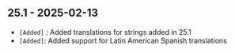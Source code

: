 ## 25.1 - 2025-02-13 ##

- `[Added]` : Added translations for strings added in 25.1
- `[Added]`: Added support for Latin American Spanish translations